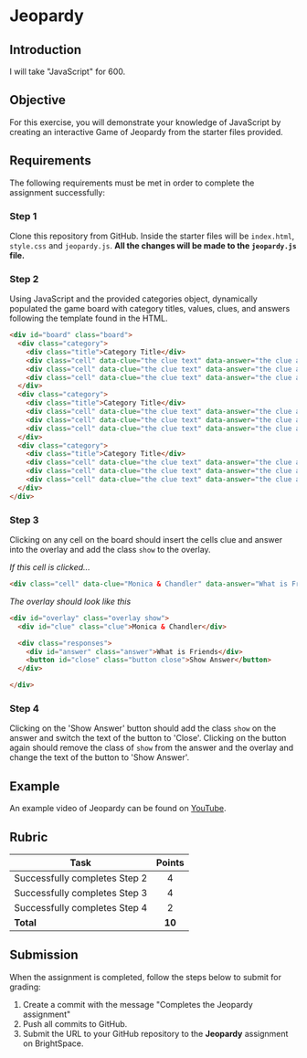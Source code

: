 # Jeopardy

## Introduction
I will take "JavaScript" for 600. 

## Objective
For this exercise, you will demonstrate your knowledge of JavaScript by creating an interactive Game of Jeopardy from the starter files provided. 

## Requirements
The following requirements must be met in order to complete the assignment successfully: 

### Step 1
Clone this repository from GitHub. Inside the starter files will be `index.html`, `style.css` and `jeopardy.js`. **All the changes will be made to the `jeopardy.js` file.**

### Step 2
Using JavaScript and the provided categories object, dynamically populated the game board with category titles, values, clues, and answers following the template found in the HTML.

```html
<div id="board" class="board">
  <div class="category">
    <div class="title">Category Title</div>
    <div class="cell" data-clue="the clue text" data-answer="the clue answer">clue value</div>
    <div class="cell" data-clue="the clue text" data-answer="the clue answer">clue value</div>
    <div class="cell" data-clue="the clue text" data-answer="the clue answer">clue value</div>
  </div>
  <div class="category">
    <div class="title">Category Title</div>
    <div class="cell" data-clue="the clue text" data-answer="the clue answer">clue value</div>
    <div class="cell" data-clue="the clue text" data-answer="the clue answer">clue value</div>
    <div class="cell" data-clue="the clue text" data-answer="the clue answer">clue value</div>
  </div>
  <div class="category">
    <div class="title">Category Title</div>
    <div class="cell" data-clue="the clue text" data-answer="the clue answer">clue value</div>
    <div class="cell" data-clue="the clue text" data-answer="the clue answer">clue value</div>
    <div class="cell" data-clue="the clue text" data-answer="the clue answer">clue value</div>
  </div>
</div>
```

### Step 3
Clicking on any cell on the board should insert the cells clue and answer into the overlay and add the class `show` to the overlay. 

*If this cell is clicked...*
```html
<div class="cell" data-clue="Monica & Chandler" data-answer="What is Friends">200</div>
```

*The overlay should look like this*
```html
<div id="overlay" class="overlay show">
  <div id="clue" class="clue">Monica & Chandler</div>

  <div class="responses">
    <div id="answer" class="answer">What is Friends</div>
    <button id="close" class="button close">Show Answer</button>
  </div>

</div>
```

### Step 4
Clicking on the 'Show Answer' button should add the class `show` on the answer and switch the text of the button to 'Close'. Clicking on the button again should remove the class of `show` from the answer and the overlay and change the text of the button to 'Show Answer'.

## Example
An example video of Jeopardy can be found on [YouTube](https://youtu.be/z-lO9ET-fmc).

## Rubric

| Task | Points |
| ---  | :---:  | 
| Successfully completes Step 2 | 4 |
| Successfully completes Step 3 | 4 |
| Successfully completes Step 4 | 2 |
| **Total** | **10** | 


## Submission
When the assignment is completed, follow the steps below to submit for grading:

1. Create a commit with the message "Completes the Jeopardy assignment"
2. Push all commits to GitHub.
3. Submit the URL to your GitHub repository to the **Jeopardy** assignment on BrightSpace.  